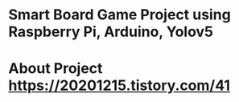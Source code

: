 # Smart Board Game Project using Raspberry Pi, Arduino, Yolov5
# About Project https://20201215.tistory.com/41
